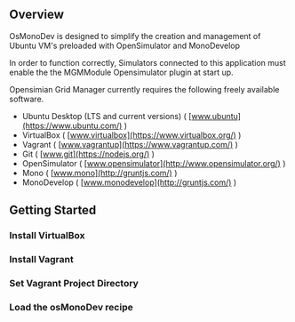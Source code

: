 ## Overview

OsMonoDev is designed to simplify the creation and management of Ubuntu VM's preloaded with OpenSimulator and MonoDevelop


In order to function correctly, Simulators connected to this application must enable the the MGMModule Opensimulator plugin at start up.

Opensimian Grid Manager currently requires the following freely available software.
* Ubuntu Desktop (LTS and current versions) ( [www.ubuntu](https://www.ubuntu.com/) )
* VirtualBox ( [www.virtualbox](https://www.virtualbox.org/) )
* Vagrant ( [www.vagrantup](https://www.vagrantup.com/) )
* Git  ( [www.git](https://nodejs.org/) )
* OpenSimulator   ( [www.opensimulator](http://www.opensimulator.org/) )
* Mono   ( [www.mono](http://gruntjs.com/) )
* MonoDevelop   ( [www.monodevelop](http://gruntjs.com/) )


## Getting Started

### Install VirtualBox
### Install Vagrant
### Set Vagrant Project Directory
### Load the osMonoDev recipe

